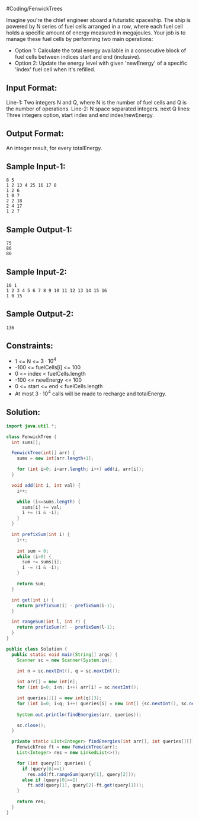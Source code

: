 #Coding/FenwickTrees

Imagine you're the chief engineer aboard a futuristic spaceship. The ship is powered by N series of fuel cells arranged in a row, where each fuel cell holds a specific amount of energy measured in megajoules. Your job is to manage these fuel cells by performing two main operations:

- Option 1: Calculate the total energy available in a consecutive block of fuel cells between indices start and end (inclusive).
- Option 2: Update the energy level with given 'newEnergy' of a specific 'index' fuel cell when it's refilled.

Input Format:
-------------
Line-1: Two integers N and Q, where N is the number of fuel cells and Q is the number of operations.
Line-2: N space separated integers.
next Q lines: Three integers option, start index and end index/newEnergy.

Output Format:
--------------
An integer result, for every totalEnergy.


Sample Input-1:
-----------
```
8 5
1 2 13 4 25 16 17 8
1 2 6 
1 0 7 
2 2 18
2 4 17
1 2 7 
```

Sample Output-1:
----------
```
75
86
80
```

Sample Input-2:
----------
```
16 1
1 2 3 4 5 6 7 8 9 10 11 12 13 14 15 16
1 0 15
```

Sample Output-2:
----------
```
136
```


Constraints:
----------
- 1 <= N <= $3 \cdot 10^4$  
- -100 <= fuelCells\[i] <= 100  
- 0 <= index < fuelCells.length  
- -100 <= newEnergy <= 100  
- 0 <= start <= end < fuelCells.length  
- At most $3 \cdot 10^4$ calls will be made to recharge and totalEnergy.

## Solution:

```java
import java.util.*;

class FenwickTree {
  int sums[];

  FenwickTree(int[] arr) {
    sums = new int[arr.length+1];

    for (int i=0; i<arr.length; i++) add(i, arr[i]);
  }

  void add(int i, int val) {
    i++;

    while (i<=sums.length) {
      sums[i] += val;
      i += (i & -i);
    }
  }

  int prefixSum(int i) {
    i++;
    
    int sum = 0;
    while (i>0) {
      sum += sums[i];
      i -= (i & -i);
    }

    return sum;
  }

  int get(int i) {
    return prefixSum(i) - prefixSum(i-1);
  }

  int rangeSum(int l, int r) {
    return prefixSum(r) - prefixSum(l-1);
  }
}

public class Solution {
  public static void main(String[] args) {
    Scanner sc = new Scanner(System.in);

    int n = sc.nextInt(), q = sc.nextInt();
    
    int arr[] = new int[n];
    for (int i=0; i<n; i++) arr[i] = sc.nextInt();

    int queries[][] = new int[q][3];
    for (int i=0; i<q; i++) queries[i] = new int[] {sc.nextInt(), sc.nextInt(), sc.nextInt()};
    
    System.out.println(findEnergies(arr, queries));

    sc.close();
  }

  private static List<Integer> findEnergies(int arr[], int queries[][]) {
    FenwickTree ft = new FenwickTree(arr);
    List<Integer> res = new LinkedList<>();

    for (int query[]: queries) {
      if (query[0]==1) 
        res.add(ft.rangeSum(query[1], query[2]));
      else if (query[0]==2)
        ft.add(query[1], query[2]-ft.get(query[1]));
    }

    return res;
  }
}
```